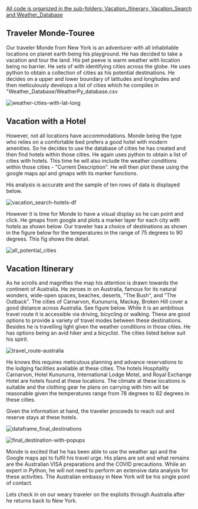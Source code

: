 

<u>All code is organized in the sub-folders: Vacation_Itinerary, Vacation_Search and Weather_Database</u>



## Traveler Monde-Touree

Our traveler Monde from New York is an adventurer with all inhabitable locations on planet earth being his playground. He has decided to take a vacation and tour the land. His pet peeve is warm weather with location being no barrier. He sets of with identifying cities across the globe. He uses python to obtain a collection of cities as his potential destinations. He decides on a upper and lower boundary of latitudes and longitudes and then meticulously develops a list of cities which he compiles in "Weather_Database/WeatherPy_database.csv

![weather-cities-with-lat-long](C:\Users\Exceed\Downloads\image_vacation-6\weather-cities-with-lat-long.PNG)

## Vacation with a Hotel

However, not all locations have accommodations. Monde being the type who relies on a comfortable bed prefers a good hotel with modern amenities. So he decides to use the database of cities he has created and   then find hotels within those cities. He again uses python to obtain a list of cities with hotels. This time he will also include the weather conditions within those cities - "Current Description". He will then plot these using the google maps api and gmaps with its marker functions.

His analysis is accurate and the sample of ten rows of data is displayed below.

![vacation_search-hotels-df](C:\Users\Exceed\Downloads\image_vacation-6\vacation_search-hotels-df.PNG)

However it is time for Monde to have a visual display so he can point and click. He gmaps from google and plots a marker layer for each city with hotels as shown below. Our traveler has a choice of destinations as shown in the figure below for the temperatures in the range of 75 degrees to 90 degrees. This fig shows the detail.

![all_potential_cities](C:\Users\Exceed\Downloads\image_vacation-6\all_potential_cities.PNG)

## Vacation Itinerary

As he scrolls and magnifies the map his attention is drawn towards the continent of Australia. He zeroes in on Australia, famous for its natural wonders, wide-open spaces, beaches, deserts, "The Bush", and "The Outback".  The cities of Carnarvon, Kununurra, Mackay, Broken Hill cover a good distance across Australia. See figure below. While it is an ambitious travel route it is accessible via driving, bicycling or walking. These are good options to provide a variety of travel modes between these destinations. Besides he is travelling light given the weather conditions in those cities. He has options being an avid hiker and a bicyclist. The cities listed below suit his spirit.

![travel_route-australia](C:\Users\Exceed\Downloads\image_vacation-6\travel_route-australia.PNG)



He knows this requires meticulous planning and advance reservations to the lodging facilities available at these cities. The hotels Hospitality Carnarvon, Hotel Kununurra, International Lodge Motel, and Royal Exchange Hotel are hotels found at these locations.  The climate at these locations is suitable and the clothing gear he plans on carrying with him will be reasonable given the temperatures range from 78 degrees to 82 degrees in these cities.

Given the information at hand, the traveler proceeds to reach out and reserve stays at these hotels.

![dataframe_final_destinations](C:\Users\Exceed\Downloads\image_vacation-6\dataframe_final_destinations.PNG)

![final_destination-with-popups](C:\Users\Exceed\Downloads\image_vacation-6\final_destination-with-popups.PNG)



Monde is excited that he has been able to use the weather api and the Google maps api to fulfil his travel urge. His plans are set and what remains are the Australian VISA preparations and the COVID precautions. While an expert in Python, he will not need to perform an extensive data analysis for these activities. The Australian embassy in New York will be his single point of contact. 

Lets check in on our weary traveler on the exploits through Australia after he returns back to New York. 